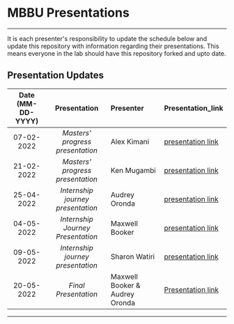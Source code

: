 # MBBU Presentations
---
It is each presenter's responsibility to update the schedule below and update this repository with information regarding their presentations. This means everyone in the lab should have this repository forked and upto date.

Presentation Updates
---

Date (MM-DD-YYYY)| Presentation | Presenter | Presentation_link
:---: | :---: | :--- | :---
07-02-2022|*Masters' progress presentation* | Alex Kimani | [presentation link](https://outlook.office.com/mail/sentitems/id/AAQkAGUzNzdkY2VhLWI0N2YtNDRhZi1hY2U2LTc2NzBiYWFiNWFkYQAQANIRfz16C2NLqkf38mA0Sow%3D)
21-02-2022| *Masters' progress presentation* | Ken Mugambi | [presentation link](https://docs.google.com/presentation/d/1I97TP_5aiwZx5R-V2z7zT0IJu_hterug7QCmIL9iNSE/edit?usp=sharing)
25-04-2022 | *Internship journey presentation* | Audrey Oronda | [presentation link](https://docs.google.com/presentation/d/1opv3kD1E6DrXa1sWeKkYCS-Xa1_-sH5Fl8d9QdUBW5o/edit?usp=sharing)
04-05-2022 | *Internship Journey Presentation* | Maxwell Booker | [presentation link](https://docs.google.com/presentation/d/1dbOfuaPk24kbdbrfGkn8L7_XsoeNWl5nwwBs3QtFmi4/edit?usp=sharing)
09-05-2022 | *Internship journey presentation* | Sharon Watiri | [presentation link](https://docs.google.com/presentation/d/1xC4I5-j6w-Wk3UnugCo_5opTWFvq22t8vt8s7kXKNj0/edit#slide=id.g127153a6d23_0_383)
20-05-2022 | *Final Presentation* | Maxwell Booker & Audrey Oronda | [Presentation link](https://docs.google.com/presentation/d/1IMl1CKtImjOFyfJmOQ498bImUO6SHNy4_dTDLr5ybYU/edit?usp=sharing)

---
